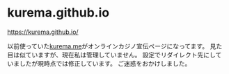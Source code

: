 # kurema.github.io
https://kurema.github.io/

以前使っていた[kurema.me](http://kurema.me/)がオンラインカジノ宣伝ページになってます。
見た目は似ていますが、現在私は管理していません。
設定でリダイレクト先にしていましたが現時点では修正しています。
ご迷惑をおかけしました。
